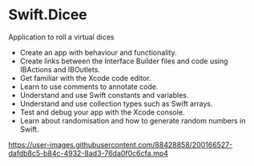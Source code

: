 # Swift.Dicee

Application to roll a virtual dices

- Create an app with behaviour and functionality.
- Create links between the Interface Builder files and code using IBActions and IBOutlets.
- Get familiar with the Xcode code editor.
- Learn to use comments to annotate code.
- Understand and use Swift constants and variables.
- Understand and use collection types such as Swift arrays.
- Test and debug your app with the Xcode console.
- Learn about randomisation and how to generate random numbers in Swift.

https://user-images.githubusercontent.com/88428858/200166527-dafdb8c5-b84c-4932-8ad3-76da0f0c6cfa.mp4

